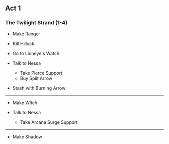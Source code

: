 ## Act 1

### The Twilight Strand (1-4)

- Make Ranger

- Kill Hillock

- Go to Lioneye's Watch

- Talk to Nessa
  - Take Pierce Support
  - Buy Split Arrow
  
- Stash with Burning Arrow

-----------------------------

- Make Witch

- Talk to Nessa
  - Take Arcane Surge Support

-----------------------------

- Make Shadow
